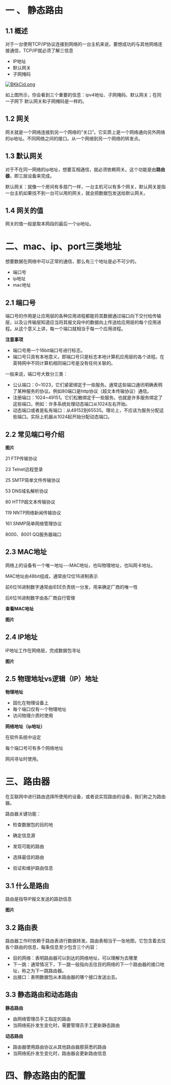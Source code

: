 # 一 、 静态路由

## 1.1 概述

对于一台使用TCP/IP协议连接到网络的一台主机来说，要想成功的与其他网络连接通信，TCP/IP就必须了解三信息

- IP地址
- 默认网关
- 子网掩码

[![BKkCid.png](https://s1.ax1x.com/2020/10/26/BKkCid.png)](https://imgchr.com/i/BKkCid)

如上图所示，你会看到三个重要的信息：ipv4地址、子网掩码、默认网关；在同一子网下 默认网关和子网掩码是一样的。

## 1.2 网关

网关就是一个网络连接到另一个网络的“关口”。它实质上是一个网络通向另外网络的ip地址。不同网络之间的接口。从一个网络到另一个网络的转发点。

## 1.3 默认网关

对于不在同一网络的ip地址，想要互相通信，就必须依赖网关。这个功能是由**路由器**，即三层设备来完成。

默认网关：就像一个房间有多扇门一样，一台主机可以有多个网关，默认网关是指一台主机如果找不到一台可以用的网关，就会把数据包发送给默认网关。

## 1.4 网关的值

网关的值一般是取本网段的最后一个ip地址。

# 二、mac、ip、port三类地址

想要数据在网络中可以正常的通信，那么有三个地址是必不可少的。

- 端口号
- ip地址
- mac地址

## 2.1 端口号

端口号的作用是让应用层的各种应用进程都能将其数据通过端口向下交付给传输层，以及让传输层知道应当将其报文段中的数据向上传送给应用层的每个应用进程。从这个意义上讲，每一个端口就相当于每一个应用进程。

**注意事项**

- 端口号用一个16bit端口号进行标志。
- 端口号只具有本地意义，即端口号只是标志本地计算机应用层的各个进程。在英特网中不同计算机相同端口号是没有任何关联的。

一般来说，端口号大致分三类：

- 公认端口：0~1023，它们紧密绑定于一些服务。通常这些端口通讯明确表明了某种服务的协议。例如80端口是http协议（超文本传输协议）通信。
- 注册端口：1024~49151。它们松散绑定于一些服务。也就是许多服务绑定了这些端口，例如：许多系统处理动态端口从1024左右开始。
- 动态端口或者是私有端口：从49152到65535。理论上，不应该为服务分配这些端口。实际上机器从1024起开始分配动态端口。

## 2.2 常见端口号介绍

**图片**

21	FTP传输协议

23	Telnet远程登录

25	SMTP简单文件传输协议

53	DNS域名解析协议

80	HTTP超文本传输协议

119	NNTP网络新闻传输协议

161	SNMP简单网络管理协议

8000、8001	QQ服务器端口

## 2.3 MAC地址

网络上的设备有一个唯一地址---MAC地址，也叫物理地址，也叫网卡地址。

MAC地址由48bit组成，通常由12位16进制表示

前6位16进制数字通常由IEEE负责统一分发，用来确定厂商的唯一性

后6位16进制数字由各厂商自行管理

**查看MAC地址**

**图片**

## 2.4 IP地址

IP地址工作在网络层，完成数据包寻址

**图片**

## 2.5 物理地址vs逻辑（IP）地址

**物理地址**

- 固化在物理设备上
- 每个端口仅有一个物理地址
- 访问物理介质时使用

**网络地址（ip地址）**

在软件系统中设定

每个端口号可有多个网络地址

网间寻址时使用。

# 三、路由器

在互联网中进行路由选择所使用的设备，或者说实现路由的设备，我们称之为路由器。

路由器关键功能：

- 检查数据包的目的地

- 确定信息源

- 发现可能的路由

- 选择最佳的路由

- 验证和维护路由信息

## 3.1 什么是路由

路由是指导IP报文发送的路劲信息

**图片**

## 3.2 路由表

路由器工作时依赖于路由表进行数据转发。路由表相当于一张地图，它包含着去往各个路由的信息，每条信息至少包含三个内容：

- 目的网络：表明路由器可以到达的网络地址，可以理解为去哪里
- 下一跳：通常情况下，下一跳一般指向去往目的网络的下一个路由器的接口地址，称之为下一跳路由器。
- 出接口：表明数据包从本路由器的哪个接口发送出去。

## 3.3 静态路由和动态路由

**静态路由**

- 由网络管理员手工指定的路由
- 当网络拓扑发生变化时，需要管理员手工更新静态路由

**动态路由**

- 路由器使用路由协议从其他路由器那获悉的路由
- 当网络拓扑发生变化时，路由器会更新路由信息

# 四、静态路由的配置



